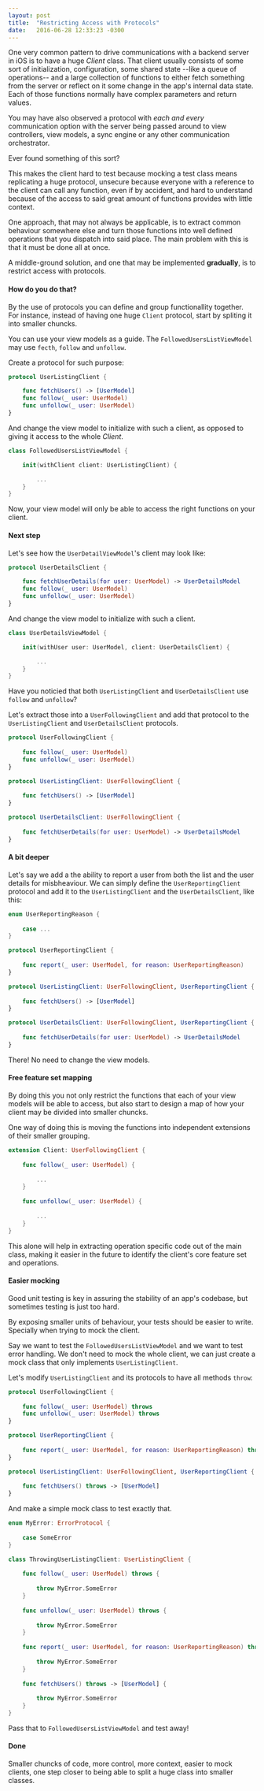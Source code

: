 ```yaml
---
layout: post
title:  "Restricting Access with Protocols"
date:   2016-06-28 12:33:23 -0300
---
```


One very common pattern to drive communications with a backend server in iOS is to have a huge _Client_ class. That client usually consists of some sort of initialization, configuration, some shared state --like a queue of operations-- and a large collection of functions to either fetch something from the server or reflect on it some change in the app's internal data state. Each of those functions normally have complex parameters and return values.

You may have also observed a protocol with _each and every_ communication option with the server being passed around to view controllers, view models, a sync engine or any other communication orchestrator.

Ever found something of this sort?

This makes the client hard to test because mocking a test class means replicating a huge protocol, unsecure because everyone with a reference to the client can call any function, even if by accident, and hard to understand because of the access to said great amount of functions provides with little context.

One approach, that may not always be applicable, is to extract common behaviour somewhere else and turn those functions into well defined operations that you dispatch into said place. The main problem with this is that it must be done all at once.

A middle-ground solution, and one that may be implemented **gradually**, is to restrict access with protocols.

#### How do you do that?

By the use of protocols you can define and group functionallity together. For instance, instead of having one huge `Client` protocol, start by spliting it into smaller chuncks.

You can use your view models as a guide. The `FollowedUsersListViewModel` may use `fecth`, `follow` and `unfollow`.

Create a protocol for such purpose:

```swift
protocol UserListingClient {

    func fetchUsers() -> [UserModel]
    func follow(_ user: UserModel)
    func unfollow(_ user: UserModel)
}
```

And change the view model to initialize with such a client, as opposed to giving it access to the whole _Client_.

```swift
class FollowedUsersListViewModel {

    init(withClient client: UserListingClient) {

        ...
    }
}
```

Now, your view model will only be able to access the right functions on your client.

#### Next step
Let's see how the `UserDetailViewModel`'s client may look like:

```swift
protocol UserDetailsClient {

    func fetchUserDetails(for user: UserModel) -> UserDetailsModel
    func follow(_ user: UserModel)
    func unfollow(_ user: UserModel)
}
```

And change the view model to initialize with such a client.

```swift
class UserDetailsViewModel {

    init(withUser user: UserModel, client: UserDetailsClient) {

        ...
    }
}
```


Have you noticied that both `UserListingClient` and `UserDetailsClient` use `follow` and `unfollow`?

Let's extract those into a `UserFollowingClient` and add that protocol to the `UserListingClient` and `UserDetailsClient` protocols.

```swift
protocol UserFollowingClient {
    
    func follow(_ user: UserModel)
    func unfollow(_ user: UserModel)
}

protocol UserListingClient: UserFollowingClient {
 
    func fetchUsers() -> [UserModel]
}

protocol UserDetailsClient: UserFollowingClient {
    
    func fetchUserDetails(for user: UserModel) -> UserDetailsModel
}
```

#### A bit deeper
Let's say we add a the ability to report a user from both the list and the user details for misbheaviour. We can simply define the `UserReportingClient` protocol and add it to the `UserListingClient` and the `UserDetailsClient`, like this:

```swift
enum UserReportingReason {
    
    case ...
}

protocol UserReportingClient {
    
    func report(_ user: UserModel, for reason: UserReportingReason)
}

protocol UserListingClient: UserFollowingClient, UserReportingClient {
    
    func fetchUsers() -> [UserModel]
}

protocol UserDetailsClient: UserFollowingClient, UserReportingClient {
    
    func fetchUserDetails(for user: UserModel) -> UserDetailsModel
}
```

There! No need to change the view models.

#### Free feature set mapping
By doing this you not only restrict the functions that each of your view models will be able to access, but also start to design a map of how your client may be divided into smaller chuncks.

One way of doing this is moving the functions into independent extensions of their smaller grouping.

```swift
extension Client: UserFollowingClient {
    
    func follow(_ user: UserModel) {
        
        ...
    }
    
    func unfollow(_ user: UserModel) {
        
        ...    
    }
}
```

This alone will help in extracting operation specific code out of the main class, making it easier in the future to identify the client's core feature set and operations.

#### Easier mocking
Good unit testing is key in assuring the stability of an app's codebase, but sometimes testing is just too hard.

By exposing smaller units of behaviour, your tests should be easier to write. Specially when trying to mock the client.

Say we want to test the `FollowedUsersListViewModel` and we want to test error handling. We don't need to mock the whole client, we can just create a mock class that only implements `UserListingClient`.

Let's modify `UserListingClient` and its protocols to have all methods `throw`:

```swift
protocol UserFollowingClient {
    
    func follow(_ user: UserModel) throws
    func unfollow(_ user: UserModel) throws
}

protocol UserReportingClient {
    
    func report(_ user: UserModel, for reason: UserReportingReason) throws
}

protocol UserListingClient: UserFollowingClient, UserReportingClient {
    
    func fetchUsers() throws -> [UserModel]
}
```

And make a simple mock class to test exactly that.

```swift
enum MyError: ErrorProtocol {
    
    case SomeError
}

class ThrowingUserListingClient: UserListingClient {
    
    func follow(_ user: UserModel) throws {
        
        throw MyError.SomeError
    }
    
    func unfollow(_ user: UserModel) throws {
        
        throw MyError.SomeError
    }
    
    func report(_ user: UserModel, for reason: UserReportingReason) throws {
        
        throw MyError.SomeError
    }
    
    func fetchUsers() throws -> [UserModel] {
        
        throw MyError.SomeError
    }
}
```

Pass that to `FollowedUsersListViewModel` and test away!

#### Done
Smaller chuncks of code, more control, more context, easier to mock clients, one step closer to being able to split a huge class into smaller classes.
